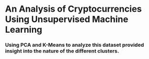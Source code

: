 # An Analysis of Cryptocurrencies Using Unsupervised Machine Learning
### Using PCA and K-Means to analyze this dataset provided insight into the nature of the different clusters.
